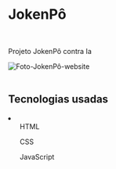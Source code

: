 <h1>JokenPô</h1>
<br>
<p>Projeto JokenPô contra Ia</p>
<div>
    <img src="./img/WebSiteJokenPô.png" alt="Foto-JokenPô-website">
</div>
<br>
<h2>Tecnologias usadas</h2>
<li>
    <ul>HTML</ul>
    <ul>CSS</ul>
    <ul>JavaScript</ul>
</li>
